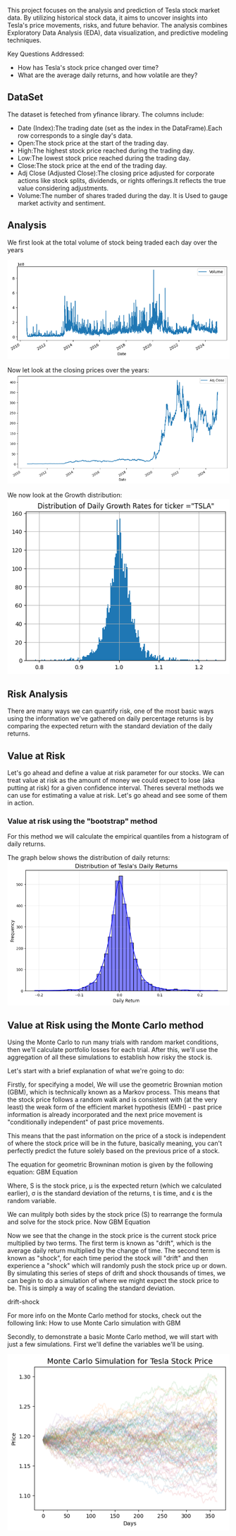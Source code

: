 This project focuses on the analysis and prediction of Tesla stock market data. By utilizing historical stock data, it aims to uncover insights into Tesla's price movements, risks, and future behavior. The analysis combines Exploratory Data Analysis (EDA), data visualization, and predictive modeling techniques.

Key Questions Addressed:
* How has Tesla's stock price changed over time?
* What are the average daily returns, and how volatile are they?

## DataSet
The dataset is feteched from yfinance library. The columns include:
* Date (Index):The trading date (set as the index in the DataFrame).Each row corresponds to a single day's data.
* Open:The stock price at the start of the trading day.
* High:The highest stock price reached during the trading day.
* Low:The lowest stock price reached during the trading day.
* Close:The stock price at the end of the trading day.
* Adj Close (Adjusted Close):The closing price adjusted for corporate actions like stock splits, dividends, or rights offerings.It reflects the true value considering adjustments.
* Volume:The number of shares traded during the day. It is Used to gauge market activity and sentiment.

## Analysis

We first look at the total volume of stock being traded each day over the years

![dashboard](Images/volume.png)

Now let look at the closing prices over the years:
![Closing prices](Images/closing.png)

We now look at the Growth distribution:
![Growth](Images/growth.png)


## Risk Analysis
There are many ways we can quantify risk, one of the most basic ways using the information we've gathered on daily percentage returns is by comparing the expected return with the standard deviation of the daily returns.
## Value at Risk
Let's go ahead and define a value at risk parameter for our stocks. We can treat value at risk as the amount of money we could expect to lose (aka putting at risk) for a given confidence interval. Theres several methods we can use for estimating a value at risk. Let's go ahead and see some of them in action.

### Value at risk using the "bootstrap" method
For this method we will calculate the empirical quantiles from a histogram of daily returns.

The graph below shows the distribution of daily returns:
![Returns](Images/daily_returns.png)


## Value at Risk using the Monte Carlo method
Using the Monte Carlo to run many trials with random market conditions, then we'll calculate portfolio losses for each trial. After this, we'll use the aggregation of all these simulations to establish how risky the stock is.

Let's start with a brief explanation of what we're going to do:

Firstly, for specifying a model, We will use the geometric Brownian motion (GBM), which is technically known as a Markov process. This means that the stock price follows a random walk and is consistent with (at the very least) the weak form of the efficient market hypothesis (EMH) - past price information is already incorporated and the next price movement is "conditionally independent" of past price movements.

This means that the past information on the price of a stock is independent of where the stock price will be in the future, basically meaning, you can't perfectly predict the future solely based on the previous price of a stock.

The equation for geometric Browninan motion is given by the following equation: GBM Equation

Where, S is the stock price, μ
 is the expected return (which we calculated earlier), σ
 is the standard deviation of the returns, t is time, and ϵ
 is the random variable.

We can mulitply both sides by the stock price (S) to rearrange the formula and solve for the stock price. Now GBM Equation

Now we see that the change in the stock price is the current stock price multiplied by two terms. The first term is known as "drift", which is the average daily return multiplied by the change of time. The second term is known as "shock", for each time period the stock will "drift" and then experience a "shock" which will randomly push the stock price up or down. By simulating this series of steps of drift and shock thousands of times, we can begin to do a simulation of where we might expect the stock price to be. This is simply a way of scaling the standard deviation.

drift-shock

For more info on the Monte Carlo method for stocks, check out the following link: How to use Monte Carlo simulation with GBM

Secondly, to demonstrate a basic Monte Carlo method, we will start with just a few simulations. First we'll define the variables we'll be using.

![Monte Carlo Simulation](Images/monte.png)

